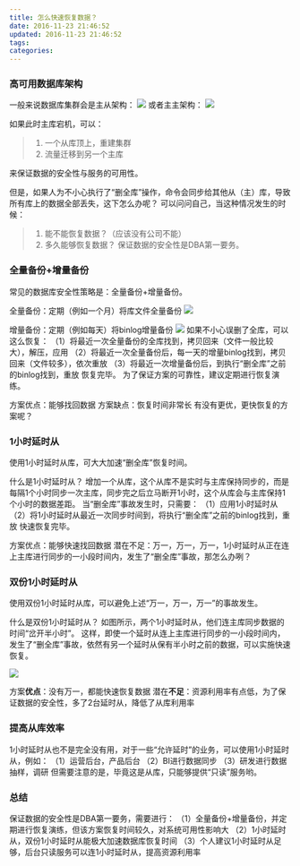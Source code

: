 ```yaml
---
title: 怎么快速恢复数据？
date: 2016-11-23 21:46:52
updated: 2016-11-23 21:46:52
tags:
categories:
---
```


### 高可用数据库架构
一般来说数据库集群会是主从架构：
![](/images/restore-db/master-slave.png)
或者主主架构：
![](/images/restore-db/master-master.png)
<!-- more --> 
如果此时主库宕机，可以：
> 1. 一个从库顶上，重建集群
> 2. 流量迁移到另一个主库

来保证数据的安全性与服务的可用性。
 
但是，如果人为不小心执行了“删全库”操作，命令会同步给其他从（主）库，导致所有库上的数据全部丢失，这下怎么办呢？
可以问问自己，当这种情况发生的时候：
> 1. 能不能恢复数据？（应该没有公司不能）
> 2. 多久能够恢复数据？
保证数据的安全性是DBA第一要务。
 
 ### 全量备份+增量备份
常见的数据库安全性策略是：全量备份+增量备份。

全量备份：定期（例如一个月）将库文件全量备份
 ![](/images/restore-db/all_bak.png)

增量备份：定期（例如每天）将binlog增量备份
 ![](/images/restore-db/inc_bak.png)
如果不小心误删了全库，可以这么恢复：
（1）将最近一次全量备份的全库找到，拷贝回来（文件一般比较大），解压，应用
（2）将最近一次全量备份后，每一天的增量binlog找到，拷贝回来（文件较多），依次重放
（3）将最近一次增量备份后，到执行“删全库”之前的binlog找到，重放
恢复完毕。
为了保证方案的可靠性，建议定期进行恢复演练。
 
方案优点：能够找回数据
方案缺点：恢复时间非常长
有没有更优，更快恢复的方案呢？
 
### 1小时延时从
使用1小时延时从库，可大大加速“删全库”恢复时间。

什么是1小时延时从？
增加一个从库，这个从库不是实时与主库保持同步的，而是每隔1个小时同步一次主库，同步完之后立马断开1小时，这个从库会与主库保持1个小时的数据差距。
当“删全库”事故发生时，只需要：
（1）应用1小时延时从
（2）将1小时延时从最近一次同步时间到，将执行“删全库”之前的binlog找到，重放
快速恢复完毕。
 
方案优点：能够快速找回数据
潜在不足：万一，万一，万一，1小时延时从正在连上主库进行同步的一小段时间内，发生了“删全库”事故，那怎么办咧？
 
 ### 双份1小时延时从
使用双份1小时延时从库，可以避免上述“万一，万一，万一”的事故发生。

什么是双份1小时延时从？
如图所示，两个1小时延时从，他们连主库同步数据的时间“岔开半小时”。
这样，即使一个延时从连上主库进行同步的一小段时间内，发生了“删全库”事故，依然有另一个延时从保有半小时之前的数据，可以实施快速恢复。
 
![](/images/restore-db/delay_bak.png)

方案**优点**：没有万一，都能快速恢复数据
潜在**不足**：资源利用率有点低，为了保证数据的安全性，多了2台延时从，降低了从库利用率
 
### 提高从库效率

1小时延时从也不是完全没有用，对于一些“允许延时”的业务，可以使用1小时延时从，例如：
（1）运营后台，产品后台
（2）BI进行数据同步
（3）研发进行数据抽样，调研
但需要注意的是，毕竟这是从库，只能够提供“只读”服务哟。
 
### 总结
保证数据的安全性是DBA第一要务，需要进行：
（1）全量备份+增量备份，并定期进行恢复演练，但该方案恢复时间较久，对系统可用性影响大
（2）1小时延时从，双份1小时延时从能极大加速数据库恢复时间
（3）个人建议1小时延时从足够，后台只读服务可以连1小时延时从，提高资源利用率